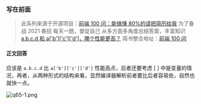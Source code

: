 ### 写在前面

> 此系列来源于开源项目：[前端 100 问：能搞懂 80%的请把简历给我](https://github.com/yygmind/blog/issues/43)
> 为了备战 2021 春招
> 每天一题，督促自己
> 从多方面多角度总结答案，丰富知识
> [a.b.c.d 和 a['b']['c']['d']，哪个性能更高？](https://github.com/Advanced-Frontend/Daily-Interview-Question/issues/111)
> 简书整合地址：[前端 100 问](https://www.jianshu.com/c/70e2e00df1b0)

#### 正文回答

应该是 `a.b.c.d` 比 `a['b']['c']['d']` 性能高点，后者还要考虑 [ ] 中是变量的情况，再者，从两种形式的结构来看，显然编译器解析前者要比后者容易些，自然也就快一点。

![q65-1.png](https://upload-images.jianshu.io/upload_images/12877063-778da67ab1a1f85e.png?imageMogr2/auto-orient/strip%7CimageView2/2/w/1240)

